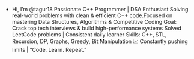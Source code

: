 -  Hi, I’m @tagur18
Passionate C++ Programmer | DSA Enthusiast  Solving real-world problems with clean & efficient C++ code.Focused on mastering Data Structures, Algorithms & Competitive Coding  Goal: Crack top tech interviews & build high-performance systems Solved LeetCode problems | Consistent daily learner  Skills: C++, STL, Recursion, DP, Graphs, Greedy, Bit Manipulation 📈 Constantly pushing limits | “Code. Learn. Repeat.”
<!---
tagur18/tagur18 is a ✨ special ✨ repository because its `README.md` (this file) appears on your GitHub profile.
You can click the Preview link to take a look at your changes.
--->
